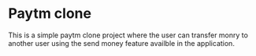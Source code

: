 # Paytm clone

This is a simple paytm clone project where the user can transfer monry to another user using the send money feature availble in the application.
